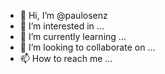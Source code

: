 - 👋 Hi, I’m @paulosenz
- 👀 I’m interested in ...
- 🌱 I’m currently learning ...
- 💞️ I’m looking to collaborate on ...
- 📫 How to reach me ...

<!---
paulosenz/paulosenz is a ✨ special ✨ repository because its `README.md` (this file) appears on your GitHub profile.
You can click the Preview link to take a look at your changes.
--->
